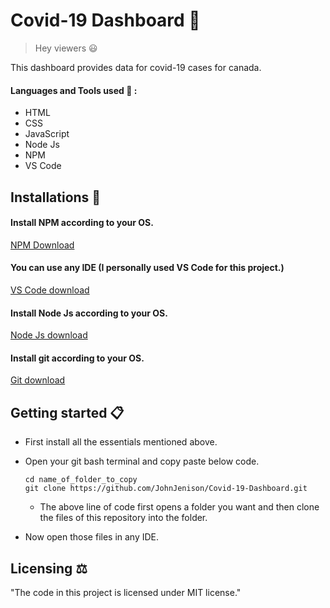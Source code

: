 # Covid-19 Dashboard 💉
> Hey viewers :smiley:

This dashboard provides data for covid-19 cases for canada.
#### Languages and Tools used 🔧 :
- HTML
- CSS
- JavaScript
- Node Js
- NPM
- VS Code
## Installations :open_file_folder:

#### Install NPM according to your OS.
[NPM Download](https://www.npmjs.com/package/download)
#### You can use any IDE (I personally used VS Code for this project.)
[VS Code download](https://code.visualstudio.com/download)
#### Install Node Js according to your OS.
[Node Js download](https://nodejs.org/en/download/)
#### Install git according to your OS.
[Git download](https://git-scm.com/downloads)

## Getting started :clipboard:
- First install all the essentials mentioned above.
- Open your git bash terminal and copy paste below code.
  ```
  cd name_of_folder_to_copy
  git clone https://github.com/JohnJenison/Covid-19-Dashboard.git
  ```
  - The above line of code first opens a folder you want and then clone the files of this repository into the folder.

- Now open those files in any IDE.
  
## Licensing ⚖️ 

"The code in this project is licensed under MIT license."
